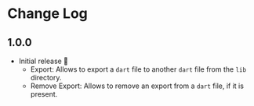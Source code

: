 # Change Log

## 1.0.0

- Initial release 🎉
  - Export: Allows to export a `dart` file to another `dart` file from the `lib` directory.
  - Remove Export: Allows to remove an export from a `dart` file, if it is present.
